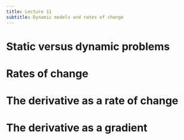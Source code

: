 ```yaml
---
title: Lecture 11
subtitle: Dynamic models and rates of change
---
```

# Static versus dynamic problems

# Rates of change

# The derivative as a rate of change

# The derivative as a gradient
